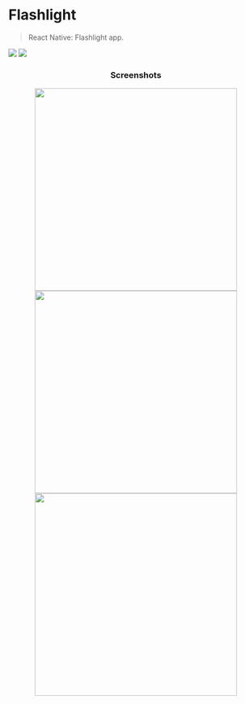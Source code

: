 # Flashlight
> React Native: Flashlight app.

<img src="https://img.shields.io/badge/React_Native-323330?style=for-the-badge&logo=react&logoColor=white"> <img src="https://img.shields.io/badge/Expo-323330?style=for-the-badge&logo=expo&logoColor=white">

<div align="center">

  ### Screenshots

  <a href="https://i.imgur.com/SVCXQqh.png">
    <img src="https://i.imgur.com/SVCXQqh.png" height="400px">
  </a>
  <a href="https://i.imgur.com/7ipYtqz.png">
    <img src="https://i.imgur.com/7ipYtqz.png" height="400px">
  </a>
  <a href="https://i.imgur.com/NeUA9MF.png">
    <img src="https://i.imgur.com/NeUA9MF.png" height="400px">
  </a>
  
</div>
